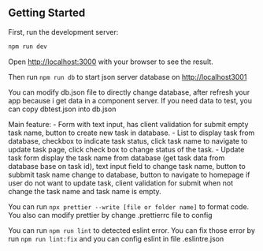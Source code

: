  ## Getting Started

First, run the development server:

```bash
npm run dev
```

Open [http://localhost:3000](http://localhost:3000) with your browser to see the result.

Then run ```npm run db``` to start json server database on [http://localhost3001](http://localhost:3001)

You can modify db.json file to directly change database, after refresh your app because i get data in a component server. If you need data to test, you can copy dbtest.json into db.json

Main feature:
    - Form with text input, has client validation for submit empty task name, button to create new task in database.
    - List to display task from database, checkbox to indicate task status, click task name to navigate to update task page, click check box to change status of the task.
    - Update task form display the task name from database (get task data from database base on task id), text input field to change task name, button to subbmit task name change to database, button to navigate to homepage if user do not want to update task, client validation for submit when not change the task name and task name is empty.

You can run ```npx prettier --write [file or folder name]``` to format code. You also can modify prettier by change .prettierrc file to config

You can run ```npm run lint``` to detected eslint error. You can fix those error by run ```npm run lint:fix``` and you can config eslint in file .eslintre.json
